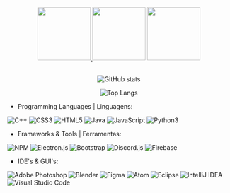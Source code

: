 <div align='center'>
 <a href='https://ubuntu.com/download/desktop'>
  <img src='https://assets.ubuntu.com/v1/ce518a18-CoF-2022_solid+O.svg' width='120px'>
 </a>
 <img src='https://upload.wikimedia.org/wikipedia/commons/3/32/WikiFont_uniE033_-_heart_-_red.svg' width='120px'>
 <a href='https://archlinux.org/download/'>
  <img src='https://upload.wikimedia.org/wikipedia/commons/a/a5/Archlinux-icon-crystal-64.svg' width='120px'>
 </a>
</div>

<br>

<div align='center'>

![GitHub stats](https://github-readme-stats.vercel.app/api?username=KarboXXX&show_icons=true&theme=vision-friendly-dark)

![Top Langs](https://github-readme-stats.vercel.app/api/top-langs/?username=KarboXXX&theme=vision-friendly-dark&langs-count=7&layout=compact)

</div>

- Programming Languages | Linguagens:

 ![C++](https://img.shields.io/badge/c++-000000.svg?style=for-the-badge&logo=c%2B%2B&logoColor=white) ![CSS3](https://img.shields.io/badge/css3-000000.svg?style=for-the-badge&logo=css3&logoColor=white) ![HTML5](https://img.shields.io/badge/html5-000000.svg?style=for-the-badge&logo=html5&logoColor=white) ![Java](https://img.shields.io/badge/java-000000.svg?style=for-the-badge&logo=java&logoColor=white) ![JavaScript](https://img.shields.io/badge/javascript-000000.svg?style=for-the-badge&logo=javascript&logoColor=%23F7DF1E) ![Python3](https://img.shields.io/badge/python3-000000?style=for-the-badge&logo=python&logoColor=ffdd54)

- Frameworks & Tools | Ferramentas:

![NPM](https://img.shields.io/badge/NPM-000000.svg?style=for-the-badge&logo=npm&logoColor=white) ![Electron.js](https://img.shields.io/badge/Electron-000000?style=for-the-badge&logo=Electron&logoColor=white) ![Bootstrap](https://img.shields.io/badge/bootstrap-000000.svg?style=for-the-badge&logo=bootstrap&logoColor=white) ![Discord.js](https://img.shields.io/badge/discord.js-000000?style=for-the-badge&logo=discord&logoColor=white) ![Firebase](https://img.shields.io/badge/Firebase-000000?style=for-the-badge&logo=firebase&logoColor=white)

- IDE's & GUI's:

![Adobe Photoshop](https://img.shields.io/badge/adobephotoshop-000000.svg?style=for-the-badge&logo=adobephotoshop&logoColor=white) ![Blender](https://img.shields.io/badge/blender-000000.svg?style=for-the-badge&logo=blender&logoColor=white) ![Figma](https://img.shields.io/badge/figma-000000.svg?style=for-the-badge&logo=figma&logoColor=white) ![Atom](https://img.shields.io/badge/Atom-000000.svg?style=for-the-badge&logo=atom&logoColor=white) ![Eclipse](https://img.shields.io/badge/Eclipse-000000.svg?style=for-the-badge&logo=Eclipse&logoColor=white) ![IntelliJ IDEA](https://img.shields.io/badge/IntelliJIDEA-000000.svg?style=for-the-badge&logo=intellij-idea&logoColor=white) ![Visual Studio Code](https://img.shields.io/badge/Visual%20Studio%20Code-000000.svg?style=for-the-badge&logo=visual-studio-code&logoColor=white)
